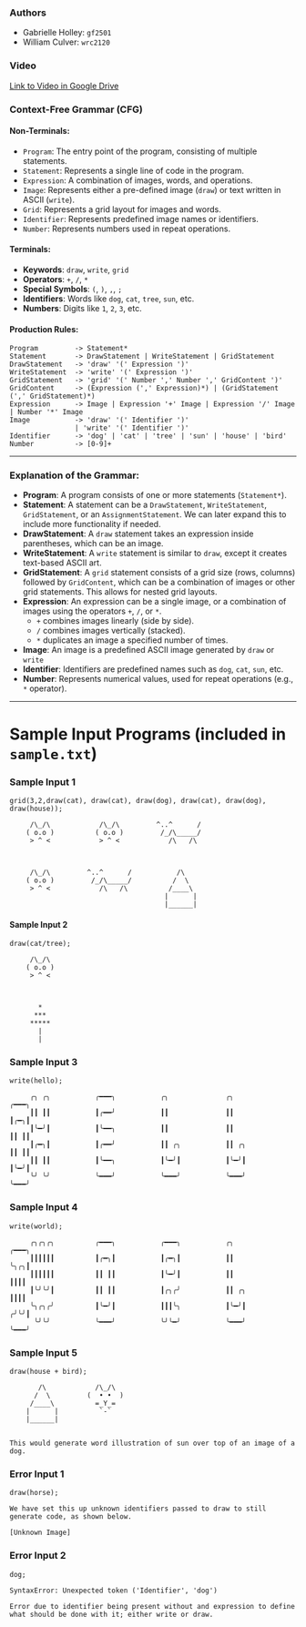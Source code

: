 ### **Authors**
- Gabrielle Holley: `gf2501`
- William Culver: `wrc2120`

### **Video**
[Link to Video in Google Drive](https://drive.google.com/file/d/1YmILulBoxk2YLLDbePkGMrNR2byiX5m7/view?usp=sharing)

### **Context-Free Grammar (CFG)**

#### **Non-Terminals:**
- `Program`: The entry point of the program, consisting of multiple statements.
- `Statement`: Represents a single line of code in the program.
- `Expression`: A combination of images, words, and operations.
- `Image`: Represents either a pre-defined image (`draw`) or text written in ASCII (`write`).
- `Grid`: Represents a grid layout for images and words.
- `Identifier`: Represents predefined image names or identifiers.
- `Number`: Represents numbers used in repeat operations.

#### **Terminals:**
- **Keywords**: `draw`, `write`, `grid`
- **Operators**: `+`, `/`, `*`
- **Special Symbols**: `(`, `)`, `,`, `;`
- **Identifiers**: Words like `dog`, `cat`, `tree`, `sun`, etc.
- **Numbers**: Digits like `1`, `2`, `3`, etc.

#### **Production Rules:**

```
Program         -> Statement*
Statement       -> DrawStatement | WriteStatement | GridStatement
DrawStatement   -> 'draw' '(' Expression ')'
WriteStatement  -> 'write' '(' Expression ')'
GridStatement   -> 'grid' '(' Number ',' Number ',' GridContent ')'
GridContent     -> (Expression (',' Expression)*) | (GridStatement (',' GridStatement)*)
Expression      -> Image | Expression '+' Image | Expression '/' Image | Number '*' Image
Image           -> 'draw' '(' Identifier ')'
                | 'write' '(' Identifier ')'
Identifier      -> 'dog' | 'cat' | 'tree' | 'sun' | 'house' | 'bird'
Number          -> [0-9]+
```

---

### **Explanation of the Grammar**:

- **Program**: A program consists of one or more statements (`Statement*`).
- **Statement**: A statement can be a `DrawStatement`, `WriteStatement`, `GridStatement`, or an `AssignmentStatement`. We can later expand this to include more functionality if needed.
- **DrawStatement**: A `draw` statement takes an expression inside parentheses, which can be an image.
- **WriteStatement**: A `write` statement is similar to `draw`, except it creates text-based ASCII art.
- **GridStatement**: A `grid` statement consists of a grid size (rows, columns) followed by `GridContent`, which can be a combination of images or other grid statements. This allows for nested grid layouts.
- **Expression**: An expression can be a single image, or a combination of images using the operators `+`, `/`, or `*`.
  - `+` combines images linearly (side by side).
  - `/` combines images vertically (stacked).
  - `*` duplicates an image a specified number of times.
- **Image**: An image is a predefined ASCII image generated by `draw` or `write`
- **Identifier**: Identifiers are predefined names such as `dog`, `cat`, `sun`, etc.
- **Number**: Represents numerical values, used for repeat operations (e.g., `*` operator).

---

# Sample Input Programs (included in `sample.txt`)

### Sample Input 1
```plaintext
grid(3,2,draw(cat), draw(cat), draw(dog), draw(cat), draw(dog), draw(house));

     /\_/\            /\_/\         ^..^      /    
    ( o.o )          ( o.o )         /_/\_____/    
     > ^ <            > ^ <            /\   /\     
                                                   
                                                   
                                                   
     /\_/\         ^..^      /           /\        
    ( o.o )         /_/\_____/          /  \       
     > ^ <            /\   /\          /____\      
                                      |      |     
                                      |______|    

```
#### Sample Input 2
```plaintext
draw(cat/tree);

     /\_/\     
    ( o.o )    
     > ^ <     
               
               
               
       *       
      ***      
     *****     
       |       
       |       
```

### Sample Input 3
```plaintext
write(hello);

     ╭╮ ╭╮           ╭━━━╮           ╭╮              ╭╮              ╭━━━╮      
     ┃┃ ┃┃           ┃╭━━╯           ┃┃              ┃┃              ┃╭━╮┃      
     ┃╰━╯┃           ┃╰━━╮           ┃┃              ┃┃              ┃┃ ┃┃      
     ┃╭━╮┃           ┃╭━━╯           ┃┃ ╭╮           ┃┃ ╭╮           ┃┃ ┃┃      
     ┃┃ ┃┃           ┃╰━━╮           ┃╰━╯┃           ┃╰━╯┃           ┃╰━╯┃      
     ╰╯ ╰╯           ╰━━━╯           ╰━━━╯           ╰━━━╯           ╰━━━╯  

```

### Sample Input 4
```plaintext
write(world);

     ╭╮╭╮╭╮          ╭━━━╮           ╭━━━╮           ╭╮              ╭━━━╮      
     ┃┃┃┃┃┃          ┃╭━╮┃           ┃╭━╮┃           ┃┃              ╰╮╭╮┃      
     ┃┃┃┃┃┃          ┃┃ ┃┃           ┃╰━╯┃           ┃┃               ┃┃┃┃      
     ┃╰╯╰╯┃          ┃┃ ┃┃           ┃╭╮╭╯           ┃┃ ╭╮            ┃┃┃┃      
     ╰╮╭╮╭╯          ┃╰━╯┃           ┃┃┃╰╮           ┃╰━╯┃           ╭╯╰╯┃      
      ╰╯╰╯           ╰━━━╯           ╰╯╰━╯           ╰━━━╯           ╰━━━╯  
```

### Sample Input 5
```plaintext
draw(house + bird);

       /\            /\_/\     
      /  \         (  • •  )   
     /____\          =_Y_=     
    |      |          `-`      
    |______|                   
                               

This would generate word illustration of sun over top of an image of a dog.
```

### Error Input 1
```plaintext
draw(horse);

We have set this up unknown identifiers passed to draw to still generate code, as shown below.

[Unknown Image]
```

### Error Input 2
```plaintext
dog;

SyntaxError: Unexpected token ('Identifier', 'dog')

Error due to identifier being present without and expression to define what should be done with it; either write or draw.
```
